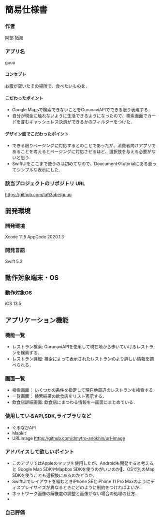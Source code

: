 # 簡易仕様書
### 作者
阿部 拓海
### アプリ名
guuu

#### コンセプト
お腹が空いたその場所で、食べたいものを．

#### こだわったポイント
- Google Mapsで検索できないことをGurunaviAPIでできる限り表現する．
- 自分が現金に触れないように生活できるようになったので、検索画面でカードを含むキャッシュレス決済ができるかのフィルターをつけた．

#### デザイン面でこだわったポイント
- できる限りページングに対応するとのことであったが、消費者向けアプリであることを考えるとページングに対応させるほど、選択肢を与える必要がないと思う．
- SwiftUIをここまで使うのは初めてなので、Doucumentやtutorialにある至ってシンプルな表示にした．

### 該当プロジェクトのリポジトリ URL
https://github.com/ta93abe/guuu

## 開発環境
### 開発環境
Xcode 11.5
AppCode 2020.1.3

### 開発言語
Swift 5.2

## 動作対象端末・OS
### 動作対象OS
iOS 13.5

## アプリケーション機能

### 機能一覧
- レストラン検索: GurunaviAPIを使用して現在地から歩いていけるレストランを検索する．
- レストラン詳細: 検索によって表示されたレストランのより詳しい情報を調べられる．


### 画面一覧
- 検索画面： いくつかの条件を指定して現在地周辺のレストランを検索する．
- 一覧画面： 検索結果の飲食店をリスト表示する．
- 飲食店詳細画面:  飲食店にまつわる情報を一画面にまとめている．

### 使用しているAPI,SDK,ライブラリなど
- ぐるなびAPI
- Mapkit
- URLImage https://github.com/dmytro-anokhin/url-image

### アドバイスして欲しいポイント
- このアプリではAppleのマップを使用したが、Androidも開発すると考えると Google Map SDKやMapbox SDKを使うのがいいのか、OSで別のMap SDKを使うことも選択肢にあるのかどうか．
- SwiftUIでレイアウトを組むときiPhone SEとiPhone 11 Pro Maxのようにディスプレイサイズが異なるときにどのように制約をつければよいか．
- ネットワーク画像の解像度の調整と画像がない場合の処理の仕方．
- 


### 自己評価

